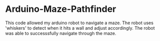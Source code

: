 # Arduino-Maze-Pathfinder
This code allowed my arduino robot to navigate a maze. The robot uses 'whiskers' to detect when it hits a wall and adjust accordingly.
The robot was able to successsfully navigate through the maze.
